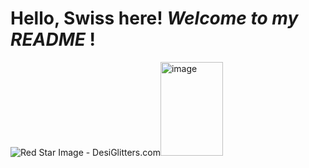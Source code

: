 # Hello, Swiss here! *Welcome to my* ***README*** !
<img src="https://www.desiglitters.com/wp-content/uploads/2017/05/Red-Star-Image.gif" alt="Red Star Image - DesiGlitters.com"/><img width="100" height="150" alt="image" src="https://github.com/user-attachments/assets/4feab3f5-002d-4b4a-9583-0109e4a01678" />

